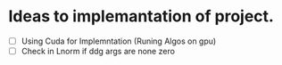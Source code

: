 # Ideas to implemantation of project.
- [ ] Using Cuda for Implemntation (Runing Algos on gpu)
- [ ] Check in Lnorm if ddg args are none zero
